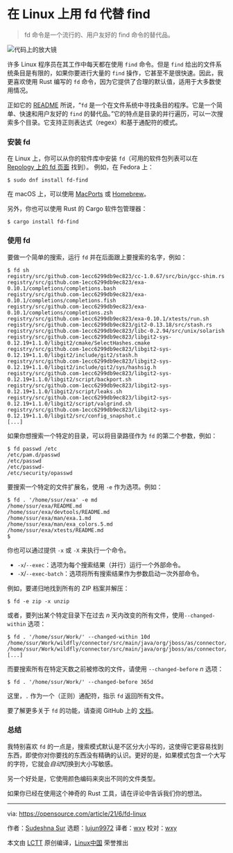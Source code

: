 [#]: subject: (Replace find with fd on Linux)
[#]: via: (https://opensource.com/article/21/6/fd-linux)
[#]: author: (Sudeshna Sur https://opensource.com/users/sudeshna-sur)
[#]: collector: (lujun9972)
[#]: translator: (wxy)
[#]: reviewer: (wxy)
[#]: publisher: ( )
[#]: url: ( )

在 Linux 上用 fd 代替 find
======

> fd 命令是一个流行的、用户友好的 find 命令的替代品。

![代码上的放大镜][1]

许多 Linux 程序员在其工作中每天都在使用 `find` 命令。但是 `find` 给出的文件系统条目是有限的，如果你要进行大量的 `find` 操作，它甚至不是很快速。因此，我更喜欢使用 Rust 编写的 `fd` 命令，因为它提供了合理的默认值，适用于大多数使用情况。

正如它的 [README][2] 所说，“`fd` 是一个在文件系统中寻找条目的程序。它是一个简单、快速和用户友好的 `find` 的替代品。”它的特点是目录的并行遍历，可以一次搜索多个目录。它支持正则表达式（regex）和基于通配符的模式。

### 安装 fd

在 Linux 上，你可以从你的软件库中安装 `fd`（可用的软件包列表可以在 [Repology 上的 fd 页面][3] 找到）。 例如，在 Fedora 上：

```
$ sudo dnf install fd-find
```

在 macOS 上，可以使用 [MacPorts][4] 或 [Homebrew][5]。

另外，你也可以使用 Rust 的 Cargo 软件包管理器：

```
$ cargo install fd-find
```

### 使用 fd

要做一个简单的搜索，运行 `fd` 并在后面跟上要搜索的名字，例如：

```
$ fd sh
registry/src/github.com-1ecc6299db9ec823/cc-1.0.67/src/bin/gcc-shim.rs
registry/src/github.com-1ecc6299db9ec823/exa-0.10.1/completions/completions.bash
registry/src/github.com-1ecc6299db9ec823/exa-0.10.1/completions/completions.fish
registry/src/github.com-1ecc6299db9ec823/exa-0.10.1/completions/completions.zsh
registry/src/github.com-1ecc6299db9ec823/exa-0.10.1/xtests/run.sh
registry/src/github.com-1ecc6299db9ec823/git2-0.13.18/src/stash.rs
registry/src/github.com-1ecc6299db9ec823/libc-0.2.94/src/unix/solarish
registry/src/github.com-1ecc6299db9ec823/libgit2-sys-0.12.19+1.1.0/libgit2/cmake/SelectHashes.cmake
registry/src/github.com-1ecc6299db9ec823/libgit2-sys-0.12.19+1.1.0/libgit2/include/git2/stash.h
registry/src/github.com-1ecc6299db9ec823/libgit2-sys-0.12.19+1.1.0/libgit2/include/git2/sys/hashsig.h
registry/src/github.com-1ecc6299db9ec823/libgit2-sys-0.12.19+1.1.0/libgit2/script/backport.sh
registry/src/github.com-1ecc6299db9ec823/libgit2-sys-0.12.19+1.1.0/libgit2/script/leaks.sh
registry/src/github.com-1ecc6299db9ec823/libgit2-sys-0.12.19+1.1.0/libgit2/script/valgrind.sh
registry/src/github.com-1ecc6299db9ec823/libgit2-sys-0.12.19+1.1.0/libgit2/src/config_snapshot.c
[...]
```

如果你想搜索一个特定的目录，可以将目录路径作为 `fd` 的第二个参数，例如：

```
$ fd passwd /etc
/etc/pam.d/passwd
/etc/passwd
/etc/passwd-
/etc/security/opasswd
```

要搜索一个特定的文件扩展名，使用 `-e` 作为选项。例如：

```
$ fd . '/home/ssur/exa' -e md
/home/ssur/exa/README.md
/home/ssur/exa/devtools/README.md
/home/ssur/exa/man/exa.1.md
/home/ssur/exa/man/exa_colors.5.md
/home/ssur/exa/xtests/README.md
$
```

你也可以通过提供 `-x` 或 `-X` 来执行一个命令。

  * `-x`/`--exec`：选项为每个搜索结果（并行）运行一个外部命令。
  * `-X`/`--exec-batch`：选项将所有搜索结果作为参数启动一次外部命令。

例如，要递归地找到所有的 ZIP 档案并解压：

```
$ fd -e zip -x unzip
```

或者，要列出某个特定目录下在过去 _n_ 天内改变的所有文件，使用`--changed-within` 选项：

```
$ fd . '/home/ssur/Work/' --changed-within 10d
/home/ssur/Work/wildfly/connector/src/main/java/org/jboss/as/connector/subsystems/data_sources/JdbcDriverAdd.java
/home/ssur/Work/wildfly/connector/src/main/java/org/jboss/as/connector/subsystems/data_sources/JdbcExample.java
[...]
```

而要搜索所有在特定天数之前被修改的文件，请使用 `--changed-before` _n_ 选项：

```
$ fd . '/home/ssur/Work/' --changed-before 365d
```

这里，`.` 作为一个（正则）通配符，指示 `fd` 返回所有文件。

要了解更多关于 `fd` 的功能，请查阅 GitHub 上的 [文档][2]。

### 总结

我特别喜欢 `fd` 的一点是，搜索模式默认是不区分大小写的，这使得它更容易找到东西，即使你对你要找的东西没有精确的认识。更好的是，如果模式包含一个大写的字符，它就会*自动*切换到大小写敏感。

另一个好处是，它使用颜色编码来突出不同的文件类型。

如果你已经在使用这个神奇的 Rust 工具，请在评论中告诉我们你的想法。

--------------------------------------------------------------------------------

via: https://opensource.com/article/21/6/fd-linux

作者：[Sudeshna Sur][a]
选题：[lujun9972][b]
译者：[wxy](https://github.com/wxy)
校对：[wxy](https://github.com/wxy)

本文由 [LCTT](https://github.com/LCTT/TranslateProject) 原创编译，[Linux中国](https://linux.cn/) 荣誉推出

[a]: https://opensource.com/users/sudeshna-sur
[b]: https://github.com/lujun9972
[1]: https://opensource.com/sites/default/files/styles/image-full-size/public/lead-images/find-file-linux-code_magnifying_glass_zero.png?itok=E2HoPDg0 (Magnifying glass on code)
[2]: https://github.com/sharkdp/fd
[3]: https://repology.org/project/fd-find/versions
[4]: https://opensource.com/article/20/11/macports
[5]: https://opensource.com/article/20/6/homebrew-mac
